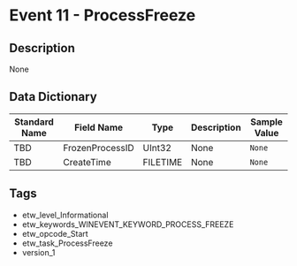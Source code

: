 # Event 11 - ProcessFreeze

## Description
None

## Data Dictionary
|Standard Name|Field Name|Type|Description|Sample Value|
|---|---|---|---|---|
|TBD|FrozenProcessID|UInt32|None|`None`|
|TBD|CreateTime|FILETIME|None|`None`|

## Tags
* etw_level_Informational
* etw_keywords_WINEVENT_KEYWORD_PROCESS_FREEZE
* etw_opcode_Start
* etw_task_ProcessFreeze
* version_1
